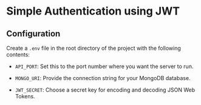 # Simple Authentication using JWT

## Configuration
 Create a `.env` file in the root directory of the project with the following contents:

- `API_PORT`: Set this to the port number where you want the server to run.

- `MONGO_URI`: Provide the connection string for your MongoDB database.

- `JWT_SECRET`: Choose a secret key for encoding and decoding JSON Web Tokens.
